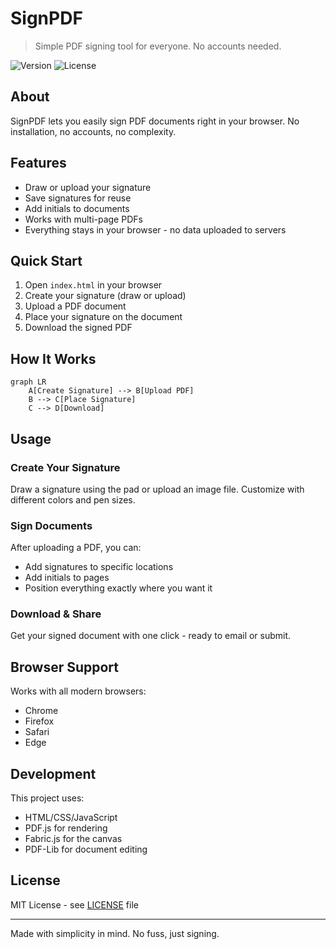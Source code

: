 # SignPDF

> Simple PDF signing tool for everyone. No accounts needed.

![Version](https://img.shields.io/badge/version-1.0.0-blue)
![License](https://img.shields.io/badge/license-MIT-green)

## About

SignPDF lets you easily sign PDF documents right in your browser. No installation, no accounts, no complexity.


## Features

- Draw or upload your signature
- Save signatures for reuse
- Add initials to documents
- Works with multi-page PDFs
- Everything stays in your browser - no data uploaded to servers

## Quick Start

1. Open `index.html` in your browser
2. Create your signature (draw or upload)
3. Upload a PDF document
4. Place your signature on the document
5. Download the signed PDF

## How It Works

```mermaid
graph LR
    A[Create Signature] --> B[Upload PDF]
    B --> C[Place Signature]
    C --> D[Download]
```

## Usage

### Create Your Signature

Draw a signature using the pad or upload an image file. Customize with different colors and pen sizes.

### Sign Documents

After uploading a PDF, you can:
- Add signatures to specific locations
- Add initials to pages
- Position everything exactly where you want it

### Download & Share

Get your signed document with one click - ready to email or submit.

## Browser Support

Works with all modern browsers:
- Chrome
- Firefox
- Safari
- Edge

## Development

This project uses:
- HTML/CSS/JavaScript
- PDF.js for rendering
- Fabric.js for the canvas
- PDF-Lib for document editing

## License

MIT License - see [LICENSE](LICENSE) file

---

Made with simplicity in mind. No fuss, just signing.
